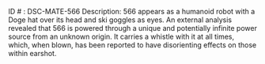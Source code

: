 ID # : DSC-MATE-566
Description: 566 appears as a humanoid robot with a Doge hat over its head and ski goggles as eyes. An external analysis revealed that 566 is powered through a unique and potentially infinite power source from an unknown origin. It carries a whistle with it at all times, which, when blown, has been reported to have disorienting effects on those within earshot.